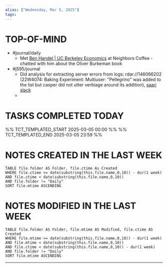```yaml
---
alias: ["Wednesday, Mar 5, 2025"]
tags: 
---
```

# TOP-OF-MIND
- #journal/daily 
	- Met [Ben Handel \| UC Berkeley Economics](https://econ.berkeley.edu/profile/ben-handel) at Neighbors Coffee - chatted with him about the Oliver Burkeman book
- #j595/journal 
	- Did analysis for extracting server errors from logs: rdar://146066202 (22W4074: Baking Experiment: Multiuser: "Pellegrino" was added to the list but casper did not utter verbiage around its addition), [saari slack](https://a1350286.slack.com/archives/D05PX8MQMRV/p1741197678284999)
	- 

# TASKS COMPLETED TODAY
%% TCT_TEMPLATED_START 2025-03-05 00:00 %%
%% TCT_TEMPLATED_END 2025-03-05 23:59 %%



# NOTES CREATED IN THE LAST WEEK
``` dataview
TABLE file.folder AS Folder, file.ctime As Created
WHERE file.ctime >= date(substring(this.file.name,0,10)) - dur(1 week) 
AND file.ctime < date(substring(this.file.name,0,10)) 
AND file.folder != "Daily"
SORT file.mtime ASCENDING
```

# NOTES MODIFIED IN THE LAST WEEK
``` dataview
TABLE file.folder AS Folder, file.mtime AS Modified, file.ctime AS Created
WHERE file.mtime >= date(substring(this.file.name,0,10)) - dur(1 week)
AND file.mtime < date(substring(this.file.name,0,10))
AND file.ctime < date(substring(this.file.name,0,10)) - dur(1 week)
AND file.folder != "Daily"
SORT file.mtime ASCENDING
```
---
